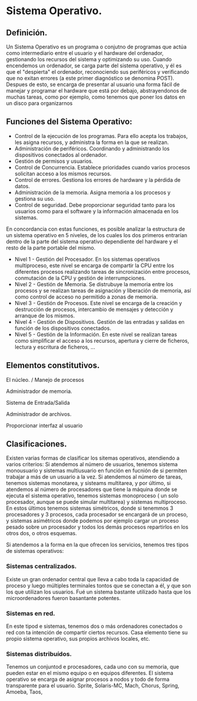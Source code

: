 # Sistema Operativo. 

## Definición. 
Un Sistema Operativo es un programa o conjutno de programas que actúa como intermediario entre el usuario y el hardware del ordenador, gestionando los recursos del sistema y optimizando su uso. Cuando encendemos un ordenador, se carga parte del sistema operativo, y él es que el "despierta" el ordenador, reconociendo sus periféricos y verificando que no exitan errores (a este primer diagnóstico se denomina POST). 
Despues de esto, se encarga de presentar al usuario una forma fácil de manejar y programar el hardware que está por debajo, abstrayendonos de muchas tareas, como por ejemplo, como tenemos que poner los datos en un disco para organizarnos

## Funciones del Sistema Operativo: 
- Control de la ejecución de los programas. Para ello acepta los trabajos, les asigna recursos, y administra la forma en la que se realizan. 
- Administración de periféricos. Coordinando y administrando los dispositivos conectados al ordenador. 
- Gestión de permisos y usuarios. 
- Control de Concurrencia. Establece prioridades cuando varios procesos solicitan acceso a los mismos recursos. 
- Control de errores. Gestiona los errores de hardware y la pérdida de datos. 
- Administración de la memoria. Asigna memoria a los procesos y  gestiona su uso. 
- Control de seguridad. Debe proporcionar seguridad tanto para los usuarios como para el software y la información almacenada en los sistemas. 

En concordancia con estas funciones, es posible analizar la estructura de un sistema operativo en 5 niveles, de los cuales los dos primeros entrarían dentro de la parte del sistema operativo dependiente del hardware y el resto de la parte portable del mismo. 
- Nivel 1 - Gestión del Procesador. En los sistemas operativos multiproceso, este nivel se encarga de compartir la CPU entre los diferentes procesos realizando tareas de sincronización entre procesos, conmutación de la CPU y gestión de interrumpciones. 
- Nivel 2 - Gestión de Memoria. Se distrubuye la memoria entre los procesos y se realizan tareas de asignación y liberación de memoria, así como control de acceso no permitido a zonas de memoria. 
- Nivel 3 - Gestión de Procesos. Este nivel se encarga de la creación y destrucción de procesos, intercambio de mensajes y detección y arranque de los mismos. 
- Nivel 4 - Gestión de Dispositivos. Gestión de las entradas y salidas en función de los dispositivos conectados. 
- Nivel 5 - Gestión de la Información. En este nivel se realizan tareas como simplificar el acceso a los recursos, apertura y cierre de ficheros, lectura y escritura de ficheros, ...

## Elementos constitutivos. 

El núcleo. / Manejo de procesos

Administrador de memoria. 

Sistema de Entrada/Salida

Administrador de archivos. 

Proporcionar interfaz al usuario


## Clasificaciones. 

Existen varias formas de clasificar los sitemas operativos, atendiendo a varios criterios: 
Si atendemos al número de usuarios, tenemos sistema monousuario y sistemas multiusuario en función en fucnión de si permiten trabajar a más de un usuario a la vez. Si atendemos al número de tareas, tenemos sistemas monotarea, y sisteams multitarea, y por último, si atendemos al número de procesadores que tiene la máquina donde se ejecuta el sistema operativo, tenemos sistemas monoproceso ( un solo procesador, aunque se puede simular multitarea) y sistemas multiproceso. En estos últimos tenemos sistemas simétricos, donde si tenemmos 3 procesadores y 3 procesos, cada procesador se encargará de un proceso, y sistemas asimétricos donde podemos por ejemplo cargar un proceso pesado sobre un procesador y todos los demás procesos repartirlos en los otros dos, o otros esquemas. 

Si atendemos a la forma en la que ofrecen los servicios, tenemos tres tipos de sistemas operativos: 
### Sistemas centralizados. 
Existe un gran ordenador central que lleva a cabo toda la capacidad de proceso y luego múltiples terminales tontos que se conectan a él, y que son los que utilizan los usuarios. Fué un sistema bastante utilizado hasta que los microordenadores fueron basantante potentes. 

### Sistemas en red. 
En este tipod e sistemas, tenemos dos o más ordenadores conectados o red con ta intención de compartir ciertos recursos. Casa elemento tiene su propio sistema operativo, sus propios archivos locales, etc. 

### Sistemas distribuídos. 
Tenemos un conjuntod e procesadores, cada uno con su memoria, que pueden estar en el mismo equipo o en equipos diferentes. El sistema operativo se encarga de asignar procesos a nodos y todo de forma transparente para el usuario. 
Sprite, Solaris-MC, Mach, Chorus, Spring, Amoeba, Taos, 



